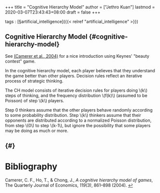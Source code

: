 +++
title = "Cognitive Hierarchy Model"
author = ["Jethro Kuan"]
lastmod = 2020-03-07T23:43:43+08:00
draft = false
+++

tags
: [§artificial\_intelligence]({{< relref "artificial_intelligence" >}})


## Cognitive Hierarchy Model {#cognitive-hierarchy-model}

See <a id="594a0683300dc5bf8d8298fa511b13d2" href="#camerer2004cognitive">(Camerer et al., 2004)</a> for a nice introduction using Keynes'
"beauty contest" game.

In the cognitive hierarchy model, each player believes that they
understand the game better than other players. Decision rules reflect
an iterative process of strategic thinking.

The CH model consists of iterative decision rules for players doing
\\(k\\) steps of thinking, and the frequency distribution \\(f(k)\\) (assumed
to be Poisson) of step \\(k\\) players.

Step 0 thinkers assume that the other players behave randomly
according to some probability distribution. Step \\(k\\) thinkers assume
that their opponents are distributed according to a normalized Poisson
distribution, from step \\(0\\) to step \\(k-1\\), but ignore the possibility
that some players may be doing as much or more.


##  {#}

# Bibliography
<a id="camerer2004cognitive" target="_blank">Camerer, C. F., Ho, T., & Chong, J., *A cognitive hierarchy model of games*, The Quarterly Journal of Economics, *119(3)*, 861–898 (2004). </a> [↩](#594a0683300dc5bf8d8298fa511b13d2)
